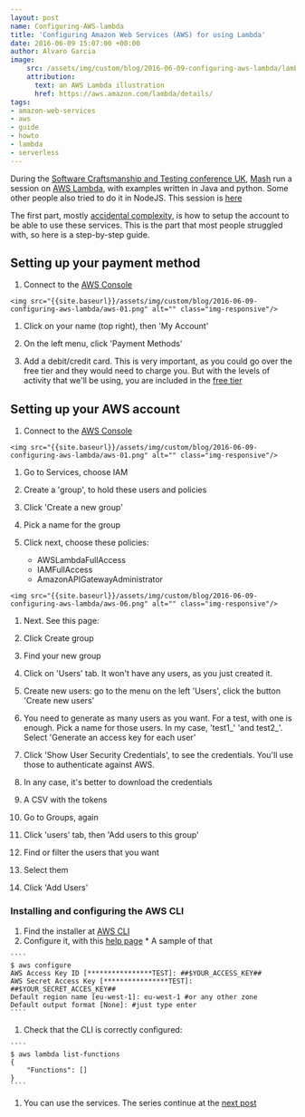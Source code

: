 ```yaml
---
layout: post
name: Configuring-AWS-lambda 
title: 'Configuring Amazon Web Services (AWS) for using Lambda'
date: 2016-06-09 15:07:00 +00:00
author: Alvaro Garcia
image:
    src: /assets/img/custom/blog/2016-06-09-configuring-aws-lambda/lambda-logo.png
    attribution:
      text: an AWS Lambda illustration
      href: https://aws.amazon.com/lambda/details/
tags:
- amazon-web-services
- aws
- guide
- howto
- lambda
- serverless
---
```


During the  [Software Craftsmanship and Testing conference UK](http://socratesuk.org/index.html), [Mash][mash-twitter] run a session on [AWS Lambda][aws-lambda-info], with examples written in Java and python. Some other people also tried to do it in NodeJS. This session is [here][mash-post-1]

The first part, mostly [accidental complexity][no-silver-bullet-summary], is how to setup the account to be able to use these services. This is the part that most people struggled with, so here is a step-by-step guide.

## Setting up your payment method

  1. Connect to the [AWS Console][AWS Console]

    <img src="{{site.baseurl}}/assets/img/custom/blog/2016-06-09-configuring-aws-lambda/aws-01.png" alt="" class="img-responsive"/>

  1. Click on your name (top right), then 'My Account' 
    <img src="{{site.baseurl}}/assets/img/custom/blog/2016-06-09-configuring-aws-lambda/aws-payment-1.png" alt="" class="img-responsive"/>

  1.  On the left menu, click 'Payment Methods'
    <img src="{{site.baseurl}}/assets/img/custom/blog/2016-06-09-configuring-aws-lambda/aws-payment-2.png" alt="" class="img-responsive"/>

  1. Add a debit/credit card. This is very important, as you could go over the free tier and they would need to charge you. But with the levels of activity that we'll be using, you are included in the [free tier][lambda-pricing]
    <img src="{{site.baseurl}}/assets/img/custom/blog/2016-06-09-configuring-aws-lambda/aws-payment-3.png" alt="" class="img-responsive"/>

## Setting up your AWS account

  1. Connect to the [AWS Console][AWS Console]

    <img src="{{site.baseurl}}/assets/img/custom/blog/2016-06-09-configuring-aws-lambda/aws-01.png" alt="" class="img-responsive"/>

  1. Go to Services, choose IAM 
    <img src="{{site.baseurl}}/assets/img/custom/blog/2016-06-09-configuring-aws-lambda/aws-02.png" alt="" class="img-responsive"/>

  1. Create a 'group', to hold these users and policies
    <img src="{{site.baseurl}}/assets/img/custom/blog/2016-06-09-configuring-aws-lambda/aws-03.png" alt="" class="img-responsive"/>

  1. Click 'Create a new group'
    <img src="{{site.baseurl}}/assets/img/custom/blog/2016-06-09-configuring-aws-lambda/aws-04.png" alt="" class="img-responsive"/>

  1. Pick a name for the group
    <img src="{{site.baseurl}}/assets/img/custom/blog/2016-06-09-configuring-aws-lambda/aws-05.png" alt="" class="img-responsive"/>

  1. Click next, choose these policies:
     * AWSLambdaFullAccess
     * IAMFullAccess
     * AmazonAPIGatewayAdministrator

    <img src="{{site.baseurl}}/assets/img/custom/blog/2016-06-09-configuring-aws-lambda/aws-06.png" alt="" class="img-responsive"/>

  1. Next. See this page: 
    <img src="{{site.baseurl}}/assets/img/custom/blog/2016-06-09-configuring-aws-lambda/aws-07.png" alt="" class="img-responsive"/>

  1. Click Create group
    <img src="{{site.baseurl}}/assets/img/custom/blog/2016-06-09-configuring-aws-lambda/aws-08.png" alt="" class="img-responsive"/>

  1. Find your new group
    <img src="{{site.baseurl}}/assets/img/custom/blog/2016-06-09-configuring-aws-lambda/aws-09.png" alt="" class="img-responsive"/>

  1. Click on 'Users' tab. It won't have any users, as you just created it.
    <img src="{{site.baseurl}}/assets/img/custom/blog/2016-06-09-configuring-aws-lambda/aws-10.png" alt="" class="img-responsive"/>

  1. Create new users: go to the menu on the left 'Users', click the button 'Create new users'
    <img src="{{site.baseurl}}/assets/img/custom/blog/2016-06-09-configuring-aws-lambda/aws-11.png" alt="" class="img-responsive"/>

  1. You need to generate as many users as you want. For a test, with one is enough. Pick a name for those users. In my case, 'test1_' 'and test2_'. Select 'Generate an access key for each user' 
    <img src="{{site.baseurl}}/assets/img/custom/blog/2016-06-09-configuring-aws-lambda/aws-12.png" alt="" class="img-responsive"/>

  1. Click 'Show User Security Credentials', to see the credentials. You'll use those to authenticate against AWS. 
    <img src="{{site.baseurl}}/assets/img/custom/blog/2016-06-09-configuring-aws-lambda/aws-13.png" alt="" class="img-responsive"/>

  1. In any case, it's better to download the credentials
    <img src="{{site.baseurl}}/assets/img/custom/blog/2016-06-09-configuring-aws-lambda/aws-14.png" alt="" class="img-responsive"/>

  1. A CSV with the tokens
    <img src="{{site.baseurl}}/assets/img/custom/blog/2016-06-09-configuring-aws-lambda/aws-15.png" alt="" class="img-responsive"/>

  1. Go to Groups, again
    <img src="{{site.baseurl}}/assets/img/custom/blog/2016-06-09-configuring-aws-lambda/aws-16.png" alt="" class="img-responsive"/>

  1. Click 'users' tab, then 'Add users to this group'
    <img src="{{site.baseurl}}/assets/img/custom/blog/2016-06-09-configuring-aws-lambda/aws-17.png" alt="" class="img-responsive"/>

  1. Find or filter the users that you want
    <img src="{{site.baseurl}}/assets/img/custom/blog/2016-06-09-configuring-aws-lambda/aws-18.png" alt="" class="img-responsive"/>

  1. Select them
    <img src="{{site.baseurl}}/assets/img/custom/blog/2016-06-09-configuring-aws-lambda/aws-19.png" alt="" class="img-responsive"/>

  1. Click 'Add Users'
    <img src="{{site.baseurl}}/assets/img/custom/blog/2016-06-09-configuring-aws-lambda/aws-20.png" alt="" class="img-responsive"/>

### Installing and configuring the AWS CLI

   1. Find the installer at [AWS CLI][aws-cli-installation]
   1. Configure it, with this [help page][aws-cli-configuration]
     * A sample of that

    ````
    $ aws configure
    AWS Access Key ID [****************TEST]: ##$YOUR_ACCESS_KEY##
    AWS Secret Access Key [****************TEST]: ##$YOUR_SECRET_ACCES_KEY##
    Default region name [eu-west-1]: eu-west-1 #or any other zone
    Default output format [None]: #just type enter
    ````

   1. Check that the CLI is correctly configured:

    ````
    $ aws lambda list-functions
    {
        "Functions": []
    }
    ````

   1. You can use the services. The series continue at the [next post][mash-post-1] 

[AWS Console]: https://console.aws.amazon.com
[aws-cli-installation]: http://docs.aws.amazon.com/cli/latest/userguide/installing.html
[aws-cli-configuration]: http://docs.aws.amazon.com/cli/latest/userguide/cli-chap-getting-started.html
[mash-post-1]: /2016/05/11/aws-lambdas
[mash-twitter]: https://twitter.com/mashooq
[no-silver-bullet-summary]: https://en.wikipedia.org/wiki/No_Silver_Bullet#Summary
[aws-lambda-info]: https://aws.amazon.com/lambda/details/
[lambda-pricing]: https://aws.amazon.com/lambda/pricing/
